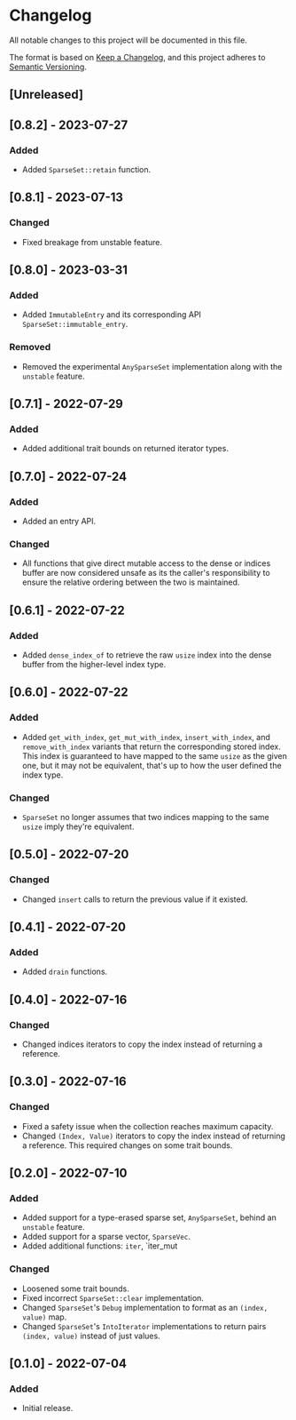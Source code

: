 # Changelog

All notable changes to this project will be documented in this file.

The format is based on [Keep a Changelog](https://keepachangelog.com/en/1.1.0/), and this project adheres to
[Semantic Versioning](https://semver.org/spec/v2.0.0.html).

## [Unreleased]

## [0.8.2] - 2023-07-27

### Added

- Added `SparseSet::retain` function.

## [0.8.1] - 2023-07-13

### Changed

- Fixed breakage from unstable feature.

## [0.8.0] - 2023-03-31

### Added

- Added `ImmutableEntry` and its corresponding API `SparseSet::immutable_entry`.

### Removed

- Removed the experimental `AnySparseSet` implementation along with the `unstable` feature.

## [0.7.1] - 2022-07-29

### Added

- Added additional trait bounds on returned iterator types.

## [0.7.0] - 2022-07-24

### Added

- Added an entry API.

### Changed

- All functions that give direct mutable access to the dense or indices buffer are now considered unsafe as its the
  caller's responsibility to ensure the relative ordering between the two is maintained.

## [0.6.1] - 2022-07-22

### Added

- Added `dense_index_of` to retrieve the raw `usize` index into the dense buffer from the higher-level index type.

## [0.6.0] - 2022-07-22

### Added

- Added `get_with_index`, `get_mut_with_index`, `insert_with_index`, and `remove_with_index` variants that return the
  corresponding stored index. This index is guaranteed to have mapped to the same `usize` as the given one, but it may
  not be equivalent, that's up to how the user defined the index type.

### Changed

- `SparseSet` no longer assumes that two indices mapping to the same `usize` imply they're equivalent.

## [0.5.0] - 2022-07-20

### Changed

- Changed `insert` calls to return the previous value if it existed.

## [0.4.1] - 2022-07-20

### Added

- Added `drain` functions.

## [0.4.0] - 2022-07-16

### Changed

- Changed indices iterators to copy the index instead of returning a reference.

## [0.3.0] - 2022-07-16

### Changed

- Fixed a safety issue when the collection reaches maximum capacity.
- Changed `(Index, Value)` iterators to copy the index instead of returning a reference. This required changes on some
  trait bounds.

## [0.2.0] - 2022-07-10

### Added

- Added support for a type-erased sparse set, `AnySparseSet`, behind an `unstable` feature.
- Added support for a sparse vector, `SparseVec`.
- Added additional functions: `iter`, `iter_mut

### Changed

- Loosened some trait bounds.
- Fixed incorrect `SparseSet::clear` implementation.
- Changed `SparseSet`'s `Debug` implementation to format as an `(index, value)` map.
- Changed `SparseSet`'s `IntoIterator` implementations to return pairs `(index, value)` instead of just values.

## [0.1.0] - 2022-07-04

### Added

- Initial release.
